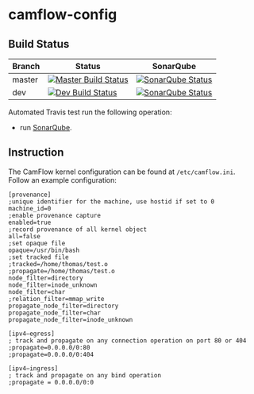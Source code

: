 # camflow-config

## Build Status

| Branch | Status                                                                                  | SonarQube |
|--------|-----------------------------------------------------------------------------------------|-----------|
| master | [![Master Build Status](https://api.travis-ci.org/CamFlow/camflow-config.svg?branch=master)](https://travis-ci.org/CamFlow/camflow-config/branches)  |[![SonarQube Status](https://sonarqube.com//api/badges/gate?key=camflow%3Aconfig)]()   |
| dev    | [![Dev Build Status](https://api.travis-ci.org/CamFlow/camflow-config.svg?branch=dev)](https://travis-ci.org/CamFlow/camflow-config/branches)      |[![SonarQube Status](https://sonarqube.com//api/badges/gate?key=camflow%3Aconfig%3Adev)](https://sonarqube.com/dashboard?id=camflow%3Aconfig%3Adev)   |

Automated Travis test run the following operation:
- run [SonarQube](https://sonarqube.com).

## Instruction

The CamFlow kernel configuration can be found at `/etc/camflow.ini`. Follow an example configuration:

```
[provenance]
;unique identifier for the machine, use hostid if set to 0
machine_id=0
;enable provenance capture
enabled=true
;record provenance of all kernel object
all=false
;set opaque file
opaque=/usr/bin/bash
;set tracked file
;tracked=/home/thomas/test.o
;propagate=/home/thomas/test.o
node_filter=directory
node_filter=inode_unknown
node_filter=char
;relation_filter=mmap_write
propagate_node_filter=directory
propagate_node_filter=char
propagate_node_filter=inode_unknown

[ipv4−egress]
; track and propagate on any connection operation on port 80 or 404
;propagate=0.0.0.0/0:80
;propagate=0.0.0.0/0:404

[ipv4−ingress]
; track and propagate on any bind operation
;propagate = 0.0.0.0/0:0
```
